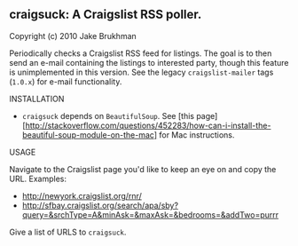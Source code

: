 ## craigsuck: A Craigslist RSS poller.

Copyright (c) 2010 Jake Brukhman

Periodically checks a Craigslist RSS feed for listings. The goal is to then send an e-mail
containing the listings to interested party, though this feature is unimplemented in this
version.  See the legacy `craigslist-mailer` tags (`1.0.x`) for e-mail functionality.

INSTALLATION

* `craigsuck` depends on `BeautifulSoup`. See [this page][http://stackoverflow.com/questions/452283/how-can-i-install-the-beautiful-soup-module-on-the-mac] for Mac instructions.

USAGE

Navigate to the Craigslist page you'd like to keep an eye on and copy the URL.  Examples:

* http://newyork.craigslist.org/rnr/
* http://sfbay.craigslist.org/search/apa/sby?query=&srchType=A&minAsk=&maxAsk=&bedrooms=&addTwo=purrr

Give a list of URLS to `craigsuck`.
